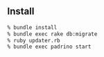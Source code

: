 ## Install

```sh
% bundle install
% bundle exec rake db:migrate
% ruby updater.rb
% bundle exec padrino start
```

